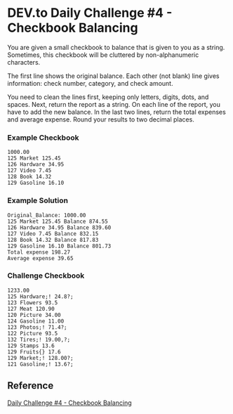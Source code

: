 # DEV.to Daily Challenge #4 - Checkbook Balancing

You are given a small checkbook to balance that is given to you as a string. Sometimes, this checkbook will be cluttered by non-alphanumeric characters.

The first line shows the original balance. Each other (not blank) line gives information: check number, category, and check amount.

You need to clean the lines first, keeping only letters, digits, dots, and spaces. Next, return the report as a string. On each line of the report, you have to add the new balance. In the last two lines, return the total expenses and average expense. Round your results to two decimal places.

### Example Checkbook

    1000.00
    125 Market 125.45
    126 Hardware 34.95
    127 Video 7.45
    128 Book 14.32
    129 Gasoline 16.10

### Example Solution

    Original_Balance: 1000.00
    125 Market 125.45 Balance 874.55
    126 Hardware 34.95 Balance 839.60
    127 Video 7.45 Balance 832.15
    128 Book 14.32 Balance 817.83
    129 Gasoline 16.10 Balance 801.73
    Total expense 198.27
    Average expense 39.65

### Challenge Checkbook

    1233.00
    125 Hardware;! 24.8?;
    123 Flowers 93.5
    127 Meat 120.90
    120 Picture 34.00
    124 Gasoline 11.00
    123 Photos;! 71.4?;
    122 Picture 93.5
    132 Tires;! 19.00,?;
    129 Stamps 13.6
    129 Fruits{} 17.6
    129 Market;! 128.00?;
    121 Gasoline;! 13.6?;


## Reference

[Daily Challenge #4 - Checkbook Balancing](https://dev.to/thepracticaldev/daily-challenge-4-checkbook-balancing-hei)